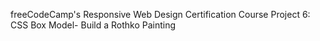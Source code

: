 freeCodeCamp's Responsive Web Design Certification Course Project 6: CSS Box Model- Build a Rothko Painting

